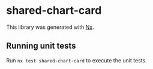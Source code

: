 # shared-chart-card

This library was generated with [Nx](https://nx.dev).

## Running unit tests

Run `nx test shared-chart-card` to execute the unit tests.
